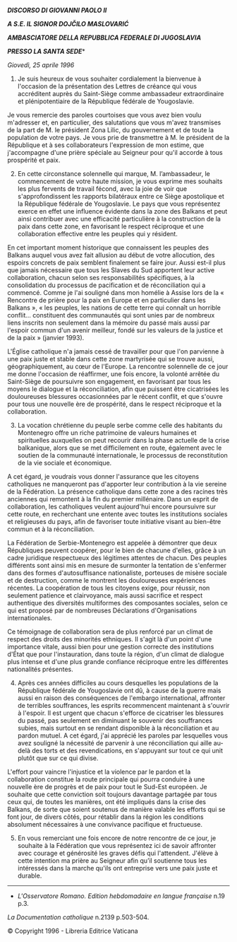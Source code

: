***DISCORSO DI GIOVANNI PAOLO II***

***A S.E. IL SIGNOR DOJČILO MASLOVARIĆ***

***AMBASCIATORE DELLA REPUBBLICA FEDERALE DI JUGOSLAVIA***

***PRESSO LA SANTA SEDE****

*Giovedì, 25 aprile 1996*

1. Je suis heureux de vous souhaiter cordialement la bienvenue à l'occasion de la présentation des Lettres de créance qui vous accréditent auprès du Saint-Siège comme ambassadeur extraordinaire et plénipotentiaire de la République fédérale de Yougoslavie.

Je vous remercie des paroles courtoises que vous avez bien voulu m'adresser et, en particulier, des salutations que vous m'avez transmises de la part de M. le président Zona Lilic, du gouvernement et de toute la population de votre pays. Je vous prie de transmettre à M. le président de la République et à ses collaborateurs l'expression de mon estime, que j'accompagne d'une prière spéciale au Seigneur pour qu'il accorde à tous prospérité et paix.

2. En cette circonstance solennelle qui marque, M. l’ambassadeur, le commencement de votre haute mission, je vous exprime mes souhaits les plus fervents de travail fécond, avec la joie de voir que s'approfondissent les rapports bilatéraux entre ce Siège apostolique et la République fédérale de Yougoslavie. Le pays que vous représentez exerce en effet une influence évidente dans la zone des Balkans et peut ainsi contribuer avec une efficacité particulière à la construction de la paix dans cette zone, en favorisant le respect réciproque et une collaboration effective entre les peuples qui y résident.

En cet important moment historique que connaissent les peuples des Balkans auquel vous avez fait allusion au début de votre allocution, des espoirs concrets de paix semblent finalement se faire jour. Aussi est-il plus que jamais nécessaire que tous les Slaves du Sud apportent leur active collaboration, chacun selon ses responsabilités spécifiques, à la consolidation du processus de pacification et de réconciliation qui a commencé. Comme je l'ai souligné dans mon homélie à Assise lors de la « Rencontre de prière pour la paix en Europe et en particulier dans les Balkans », « les peuples, les nations de cette terre qui connaît un horrible conflit... constituent des communautés qui sont unies par de nombreux liens inscrits non seulement dans la mémoire du passé mais aussi par l'espoir commun d'un avenir meilleur, fondé sur les valeurs de la justice et de la paix » (janvier 1993).

L'Église catholique n'a jamais cessé de travailler pour que l'on parvienne à une paix juste et stable dans cette zone martyrisée qui se trouve aussi, géographiquement, au cœur de l'Europe. La rencontre solennelle de ce jour me donne l'occasion de réaffirmer, une fois encore, la volonté arrêtée du Saint-Siège de poursuivre son engagement, en favorisant par tous les moyens le dialogue et la réconciliation, afin que puissent être cicatrisées les douloureuses blessures occasionnées par le récent conflit, et que s'ouvre pour tous une nouvelle ère de prospérité, dans le respect réciproque et la collaboration.

3. La vocation chrétienne du peuple serbe comme celle des habitants du Montenegro offre un riche patrimoine de valeurs humaines et spirituelles auxquelles on peut recourir dans la phase actuelle de la crise balkanique, alors que se met difficilement en route, également avec le soutien de la communauté internationale, le processus de reconstitution de la vie sociale et économique.

A cet égard, je voudrais vous donner l'assurance que les citoyens catholiques ne manqueront pas d'apporter leur contribution à la vie sereine de la Fédération. La présence catholique dans cette zone a des racines très anciennes qui remontent à la fin du premier millénaire. Dans un esprit de collaboration, les catholiques veulent aujourd'hui encore poursuivre sur cette route, en recherchant une entente avec toutes les institutions sociales et religieuses du pays, afin de favoriser toute initiative visant au bien-être commun et à la réconciliation.

La Fédération de Serbie-Montenegro est appelée à démontrer que deux Républiques peuvent coopérer, pour le bien de chacune d'elles, grâce à un cadre juridique respectueux des légitimes attentes de chacun. Des peuples différents sont ainsi mis en mesure de surmonter la tentation de s'enfermer dans des formes d'autosuffisance nationaliste, porteuses de misère sociale et de destruction, comme le montrent les douloureuses expériences récentes. La coopération de tous les citoyens exige, pour réussir, non seulement patience et clairvoyance, mais aussi sacrifice et respect authentique des diversités multiformes des composantes sociales, selon ce qui est proposé par de nombreuses Déclarations d'Organisations internationales.

Ce témoignage de collaboration sera de plus renforcé par un climat de respect des droits des minorités ethniques. Il s'agit là d'un point d'une importance vitale, aussi bien pour une gestion correcte des institutions d'État que pour l'instauration, dans toute la région, d'un climat de dialogue plus intense et d'une plus grande confiance réciproque entre les différentes nationalités présentes.

4. Après ces années difficiles au cours desquelles les populations de la République fédérale de Yougoslavie ont dû, à cause de la guerre mais aussi en raison des conséquences de l'embargo international, affronter de terribles souffrances, les esprits recommencent maintenant à s'ouvrir à l'espoir. Il est urgent que chacun s'efforce de cicatriser les blessures du passé, pas seulement en diminuant le souvenir des souffrances subies, mais surtout en se rendant disponible à la réconciliation et au pardon mutuel. A cet égard, j'ai apprécié les paroles par lesquelles vous avez souligné la nécessité de parvenir à une réconciliation qui aille au-delà des torts et des revendications, en s'appuyant sur tout ce qui unit plutôt que sur ce qui divise.

L'effort pour vaincre l'injustice et la violence par le pardon et la collaboration constitue la route principale qui pourra conduire à une nouvelle ère de progrès et de paix pour tout le Sud-Est européen. Je souhaite que cette conviction soit toujours davantage partagée par tous ceux qui, de toutes les manières, ont été impliqués dans la crise des Balkans, de sorte que soient soutenus de manière valable les efforts qui se font jour, de divers côtés, pour rétablir dans la région les conditions absolument nécessaires à une convivance pacifique et fructueuse.

5. En vous remerciant une fois encore de notre rencontre de ce jour, je souhaite à la Fédération que vous représentez ici de savoir affronter avec courage et générosité les graves défis qui l'attendent. J'élève à cette intention ma prière au Seigneur afin qu’il soutienne tous les intéressés dans la marche qu'ils ont entreprise vers une paix juste et durable.

* * *

* *L'Osservatore Romano. Edition hebdomadaire en langue française* n.19 p.3.

*La Documentation catholique* n.2139 p.503-504.

© Copyright 1996 - Libreria Editrice Vaticana